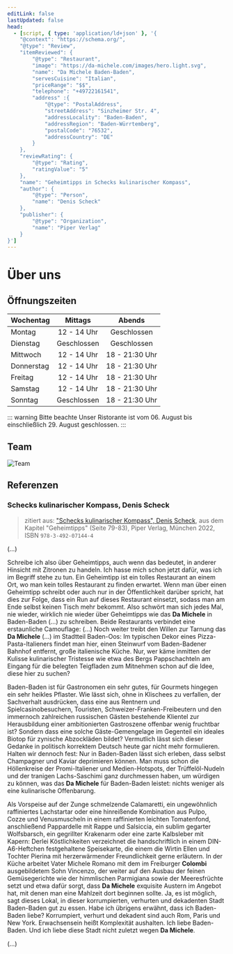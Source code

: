 ```yaml
---
editLink: false
lastUpdated: false
head:
  - [script, { type: 'application/ld+json' }, '{
    "@context": "https://schema.org/",
    "@type": "Review",
    "itemReviewed": {
        "@type": "Restaurant",
        "image": "https://da-michele.com/images/hero.light.svg",
        "name": "Da Michele Baden-Baden",
        "servesCuisine": "Italian",
        "priceRange": "$$",
        "telephone": "+49722161541",
        "address" :{
            "@type": "PostalAddress",
            "streetAddress": "Sinzheimer Str. 4",
            "addressLocality": "Baden-Baden",
            "addressRegion": "Baden-Würrtemberg",
            "postalCode": "76532",
            "addressCountry": "DE"
        }
    },
    "reviewRating": {
        "@type": "Rating",
        "ratingValue": "5"
    },
    "name": "Geheimtipps in Schecks kulinarischer Kompass",
    "author": {
        "@type": "Person",
        "name": "Denis Scheck"
    },
    "publisher": {
        "@type": "Organization",
        "name": "Piper Verlag"
    }
}']
---
```


<script setup lang="ts">
import { withBase } from 'vitepress'
</script>

# Über uns

## Öffnungszeiten

| Wochentag  | Mittags                                                                 | Abends                                                                     |
| ---------- |:-----------------------------------------------------------------------:|:--------------------------------------------------------------------------:|
| Montag     | <time datetime="12:00">12</time> - <time datetime="14:00">14</time> Uhr | Geschlossen                                                                |
| Dienstag   | Geschlossen                                                             | Geschlossen                                                                |
| Mittwoch   | <time datetime="12:00">12</time> - <time datetime="14:00">14</time> Uhr | <time datetime="18:00">18</time> - <time datetime="21:30">21:30</time> Uhr |
| Donnerstag | <time datetime="12:00">12</time> - <time datetime="14:00">14</time> Uhr | <time datetime="18:00">18</time> - <time datetime="21:30">21:30</time> Uhr |
| Freitag    | <time datetime="12:00">12</time> - <time datetime="14:00">14</time> Uhr | <time datetime="18:00">18</time> - <time datetime="21:30">21:30</time> Uhr |
| Samstag    | <time datetime="12:00">12</time> - <time datetime="14:00">14</time> Uhr | <time datetime="18:00">18</time> - <time datetime="21:30">21:30</time> Uhr |
| Sonntag    | Geschlossen                                                             | <time datetime="18:00">18</time> - <time datetime="21:30">21:30</time> Uhr |

::: warning Bitte beachte
Unser Ristorante ist vom 06. August bis einschließlich 29. August geschlossen.
:::

## Team

<img :src="withBase('/images/ristorante/team.webp')" alt="Team" decoding="async" loading="lazy">

## Referenzen

### Schecks kulinarischer Kompass, Denis Scheck

> zitiert aus:
> ["Schecks kulinarischer Kompass", Denis Scheck](https://www.piper.de/buecher/schecks-kulinarischer-kompass-isbn-978-3-492-07144-4),
> aus dem Kapitel "Geheimtipps" (Seite 79-83), Piper Verlag, München 2022, ISBN `978-3-492-07144-4`

(…)

Schreibe ich also über Geheimtipps, auch wenn das bedeutet, in anderer Hinsicht mit Zitronen zu handeln.
Ich hasse mich schon jetzt dafür, was ich im Begriff stehe zu tun.
Ein Geheimtipp ist ein tolles Restaurant an einem Ort, wo man kein tolles Restaurant zu finden erwartet.
Wenn man über einen Geheimtipp schreibt oder auch nur in der Öffentlichkeit darüber spricht, hat dies zur Folge, dass ein Run auf dieses Restaurant einsetzt, sodass man am Ende selbst keinen Tisch mehr bekommt.
Also schwört man sich jedes Mal, nie wieder, wirklich nie wieder über Geheimtipps wie das **Da Michele** in Baden-Baden (…) zu schreiben.
Beide Restaurants verbindet eine erstaunliche Camouflage:
(…)
Noch weiter treibt den Willen zur Tarnung das **Da Michele** (…) im Stadtteil Baden-Oos:
Im typischen Dekor eines Pizza-Pasta-Italieners findet man hier, einen Steinwurf vom Baden-Badener Bahnhof entfernt, große italienische Küche.
Nur, wer käme inmitten der Kulisse kulinarischer Tristesse wie etwa des Bergs Pappschachteln am Eingang für die belegten Teigfladen zum Mitnehmen schon auf die Idee, diese hier zu suchen?

Baden-Baden ist für Gastronomen ein sehr gutes, für Gourmets hingegen ein sehr heikles Pflaster.
Wie lässt sich, ohne in Klischees zu verfallen, der Sachverhalt ausdrücken, dass eine aus Rentnern und Spielcasinobesuchern, Touristen, Schweizer-Franken-Freibeutern und den immernoch zahlreichen russischen Gästen bestehende Klientel zur Herausbildung einer ambitionierten Gastroszene offenbar wenig fruchtbar ist?
Sondern dass eine solche Gäste-Gemengelage im Gegenteil ein ideales Biotop für zynische Abzockläden bildet?
Vermutlich lässt sich dieser Gedanke in politisch korrektem Deutsch heute gar nicht mehr formulieren.
Halten wir dennoch fest:
Nur in Baden-Baden lässt sich erleben, dass selbst Champagner und Kaviar deprimieren können.
Man muss schon die Höllenkreise der Promi-Italiener und Medien-Hotspots, der Trüffelöl-Nudeln und der tranigen Lachs-Saschimi ganz durchmessen haben, um würdigen zu können, was das **Da Michele** für Baden-Baden leistet:
nichts weniger als eine kulinarische Offenbarung.

Als Vorspeise auf der Zunge schmelzende Calamaretti, ein ungewöhnlich raffiniertes Lachstartar oder eine hinreißende Kombination aus Pulpo, Cozze und Venusmuscheln in einem raffinierten leichten Tomatenfond, anschließend Pappardelle mit Rappe und Salsiccia, ein sublim gegarter Wolfsbarsch, ein gegrillter Krakenarm oder eine zarte Kalbsleber mit Kapern:
Derlei Köstlichkeiten verzeichnet die handschriftlich in einem DIN-A6-Heftchen festgehaltene Speisekarte, die einem die Wirtin Ellen und Tochter Pierina mit herzerwärmender Freundlichkeit gerne erläutern.
In der Küche arbeitet Vater Michele Romano mit dem im Freiburger **Colombi** ausgebildetem Sohn Vincenzo, der weiter auf den Ausbau der feinen Gemüsegerichte wie der himmlischen Parmigiana sowie der Meeresfrüchte setzt und etwa dafür sorgt, dass **Da Michele** exquisite Austern im Angebot hat, mit denen man eine Mahlzeit dort beginnen sollte.
Ja, es ist möglich, sagt dieses Lokal, in dieser korrumpierten, verhurten und dekadenten Stadt Baden-Baden gut zu essen.
Habe ich übrigens erwähnt, dass ich Baden-Baden liebe?
Korrumpiert, verhurt und dekadent sind auch Rom, Paris und New York.
Erwachsensein heißt Komplexität aushalten.
Ich liebe Baden-Baden.
Und ich liebe diese Stadt nicht zuletzt wegen **Da Michele**.

(…)
